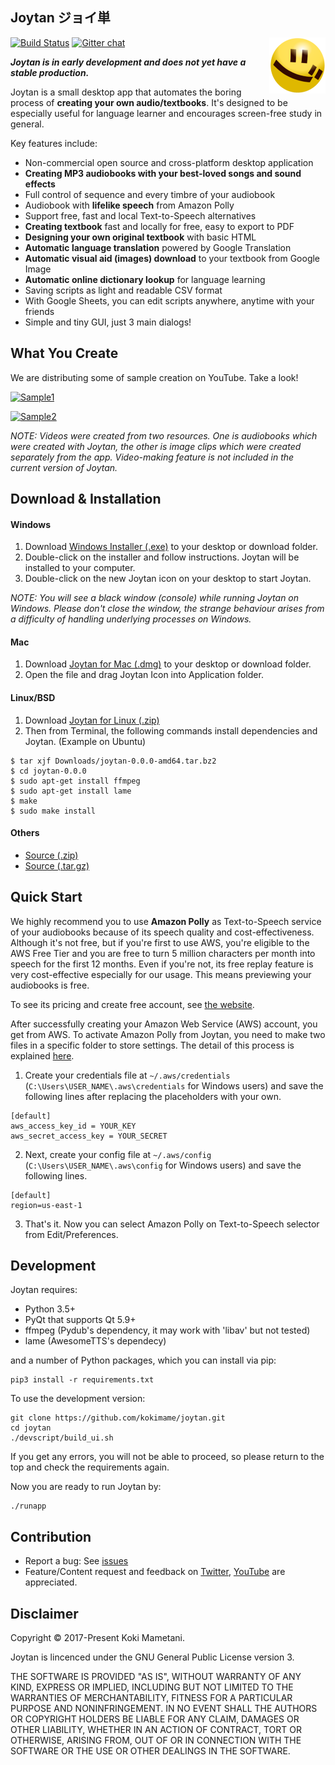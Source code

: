 ## Joytan ジョイ単

<img src="./logo/joytan.png" align="right" width="90" height="90" title="logo">
     
[![Build Status](https://travis-ci.org/kokimame/joytan.svg?branch=master)](https://travis-ci.org/kokimame/joytan)
[![Gitter chat](https://badges.gitter.im/gitterHQ/gitter.png)](https://gitter.im/JoytanApp/Lobby)

***Joytan is in early development and does not yet have a stable production.***

Joytan is a small desktop app that automates the boring process of **creating your own audio/textbooks**.
It's designed to be especially useful for language learner and encourages screen-free study in general.

Key features include:
- Non-commercial open source and cross-platform desktop application
- **Creating MP3 audiobooks with your best-loved songs and sound effects**
- Full control of sequence and every timbre of your audiobook
- Audiobook with **lifelike speech** from Amazon Polly
- Support free, fast and local Text-to-Speech alternatives
- **Creating textbook** fast and locally for free, easy to export to PDF
- **Designing your own original textbook** with basic HTML
- **Automatic language translation** powered by Google Translation
- **Automatic visual aid (images) download** to your textbook from Google Image
- **Automatic online dictionary lookup** for language learning
- Saving scripts as light and readable CSV format
- With Google Sheets, you can edit scripts anywhere, anytime with your friends
- Simple and tiny GUI, just 3 main dialogs!


## What You Create
We are distributing some of sample creation on YouTube. Take a look!

[![Sample1](https://img.youtube.com/vi/lbuPNw-T8Xo/0.jpg)](https://www.youtube.com/watch?v=lbuPNw-T8Xo)

[![Sample2](https://img.youtube.com/vi/Qj_Nw97ZkPY/0.jpg)](https://www.youtube.com/watch?v=Qj_Nw97ZkPY)


*NOTE: Videos were created from two resources. One is audiobooks which were
 created with Joytan, the other is image clips which were created separately from the app.
 Video-making feature is not included in the current version of Joytan.*

## Download & Installation
#### Windows
1. Download [Windows Installer (.exe)](https://github.com/kokimame/joytan/releases/download/v0.0.0-beta/joytan-0.0.0-installer.exe)
to your desktop or download folder.
2. Double-click on the installer and follow instructions. Joytan will be installed to your computer.
3. Double-click on the new Joytan icon on your desktop to start Joytan.

*NOTE: You will see a black window (console) while running Joytan on Windows. Please don't close the window,
the strange behaviour arises from a difficulty of handling underlying processes on Windows.*

#### Mac
1. Download [Joytan for Mac (.dmg)](https://github.com/kokimame/joytan/releases/download/v0.0.0-beta/joytan-0.0.0.dmg)
to your desktop or download folder.
2. Open the file and drag Joytan Icon into Application folder.

#### Linux/BSD
1. Download [Joytan for Linux (.zip)](https://github.com/kokimame/joytan/releases/download/v0.0.0-beta/joytan-0.0.0-amd64.tar.bz2)
2. Then from Terminal, the following commands install dependencies and Joytan. (Example on Ubuntu)
```
$ tar xjf Downloads/joytan-0.0.0-amd64.tar.bz2
$ cd joytan-0.0.0
$ sudo apt-get install ffmpeg
$ sudo apt-get install lame
$ make
$ sudo make install
```


#### Others
- [Source (.zip)](https://github.com/kokimame/joytan/archive/v0.0.0-beta.zip)
- [Source (.tar.gz)](https://github.com/kokimame/joytan/archive/v0.0.0-beta.tar.gz)

## Quick Start

We highly recommend you to use **Amazon Polly** as Text-to-Speech service of your audiobooks
because of its speech quality and cost-effectiveness.
Although it's not free, but if you're first to use AWS, you're eligible to the AWS Free Tier and
you are free to turn 5 million characters per month into speech for the first 12 months.
Even if you're not, its free replay feature is very cost-effective especially for our usage.
This means previewing your audiobooks is free.

To see its pricing and create free account, see [the website](https://aws.amazon.com/polly/pricing/).

After successfully creating your Amazon Web Service (AWS) account, you get  from AWS. 
To activate Amazon Polly from Joytan, you need to make two files in a specific folder to store settings. 
The detail of this process is explained [here](https://github.com/boto/boto3).

1. Create your credentials file at 
```~/.aws/credentials``` (```C:\Users\USER_NAME\.aws\credentials``` for Windows users)
 and save the following lines after replacing the placeholders with your own.
```
[default]
aws_access_key_id = YOUR_KEY
aws_secret_access_key = YOUR_SECRET
```

2. Next, create your config file at
```~/.aws/config``` (```C:\Users\USER_NAME\.aws\config``` for Windows users)
 and save the following lines.
```
[default]
region=us-east-1
```

3. That's it. Now you can select Amazon Polly on Text-to-Speech selector from Edit/Preferences. 

## Development
Joytan requires:
- Python 3.5+
- PyQt that supports Qt 5.9+
- ffmpeg (Pydub's dependency, it may work with 'libav' but not tested)
- lame (AwesomeTTS's dependecy)

and a number of Python packages, which you can install via pip:
```
pip3 install -r requirements.txt
```

To use the development version:

```
git clone https://github.com/kokimame/joytan.git
cd joytan
./devscript/build_ui.sh
```

If you get any errors, you will not be able to proceed, so please return to
the top and check the requirements again.

Now you are ready to run Joytan by:
```
./runapp
```


## Contribution
- Report a bug: See [issues]()
- Feature/Content request and feedback on [Twitter](https://twitter.com/JoytanApp), 
[YouTube](https://www.youtube.com/channel/UC0bLbtTI9uni3bNRPIJQAqA) are appreciated.


## Disclaimer
Copyright © 2017-Present Koki Mametani.

Joytan is lincenced under the GNU General Public License version 3.

THE SOFTWARE IS PROVIDED "AS IS", WITHOUT WARRANTY OF ANY KIND, EXPRESS OR IMPLIED,
INCLUDING BUT NOT LIMITED TO THE WARRANTIES OF MERCHANTABILITY,
FITNESS FOR A PARTICULAR PURPOSE AND NONINFRINGEMENT.
IN NO EVENT SHALL THE AUTHORS OR COPYRIGHT HOLDERS BE LIABLE FOR ANY CLAIM, DAMAGES
OR OTHER LIABILITY, WHETHER IN AN ACTION OF CONTRACT, TORT OR OTHERWISE,
ARISING FROM, OUT OF OR IN CONNECTION WITH THE SOFTWARE OR THE USE OR OTHER DEALINGS IN THE SOFTWARE.
